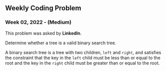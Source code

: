 ## Weekly Coding Problem

### Week 02, 2022 - (Medium)

This problem was asked by **LinkedIn**.

Determine whether a tree is a valid binary search tree.

A binary search tree is a tree with two children, `left` and `right`, and satisfies
the constraint that the key in the `left` child
must be less than or equal to the root and the key in the `right` child
must be greater than or equal to the root.
